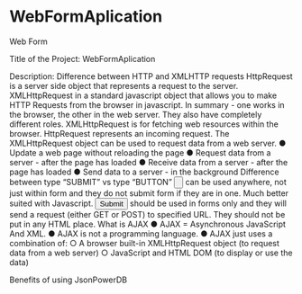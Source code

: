 # WebFormAplication
Web Form

Title of the Project:    WebFormAplication


Description: Difference between HTTP and XMLHTTP requests
HttpRequest is a server side object that represents a request to the server.
XMLHttpRequest in a standard javascript object that allows you to make HTTP Requests from the
browser in javascript.
In summary - one works in the browser, the other in the web server. They also have completely
different roles. XMLHttpRequest is for fetching web resources within the browser. HttpRequest
represents an incoming request.
The XMLHttpRequest object can be used to request data from a web server.
● Update a web page without reloading the page
● Request data from a server - after the page has loaded
● Receive data from a server - after the page has loaded
● Send data to a server - in the background
Difference between type “SUBMIT” vs type “BUTTON”
<input type="button"> can be used anywhere, not just within form and they do not submit form if
they are in one. Much better suited with Javascript.
<input type="submit"> should be used in forms only and they will send a request (either GET or
POST) to specified URL. They should not be put in any HTML place.
What is AJAX
● AJAX = Asynchronous JavaScript And XML.
● AJAX is not a programming language.
● AJAX just uses a combination of:
○ A browser built-in XMLHttpRequest object (to request data from a web server)
○ JavaScript and HTML DOM (to display or use the data)



Benefits of using JsonPowerDB

